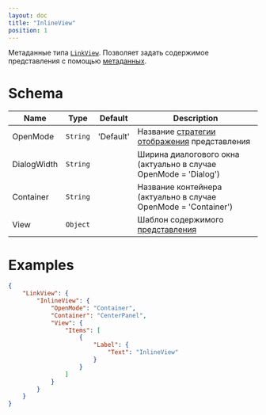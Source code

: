 ```yaml
---
layout: doc
title: "InlineView"
position: 1
---
```


Метаданные типа [`LinkView`](../../). Позволяет задать содержимое представления с помощью [метаданных](../../../View.metadata/).

# Schema

|Name|Type|Default|Description|
|----|----|-------|-----------|
|OpenMode|`String`|'Default'|Название [стратегии отображения](../../OpenMode) представления|
|DialogWidth|`String`| |Ширина диалогового окна (актуально в случае OpenMode = 'Dialog')|
|Container|`String`| |Название контейнера (актуально в случае OpenMode = 'Container')|
|View|`Object`| |Шаблон содержимого [представления](../../../)|

# Examples

```json
{
	"LinkView": {
		"InlineView": {
			"OpenMode": "Container",
			"Container": "CenterPanel",
			"View": {
				"Items": [
					{
						"Label": {
							"Text": "InlineView"
						}
					}
				]
			}
		}
	}
}
```